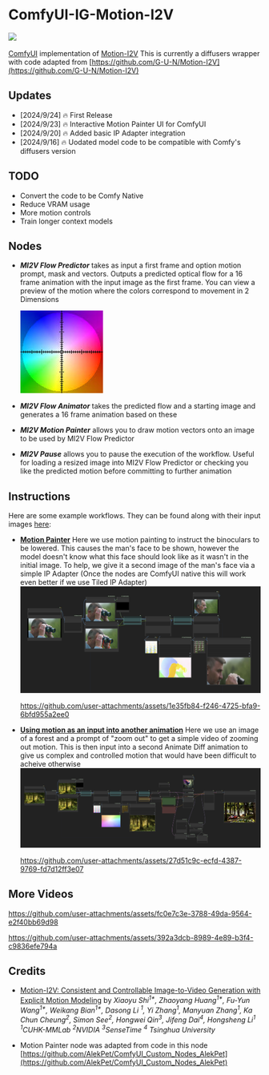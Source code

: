 # ComfyUI-IG-Motion-I2V
<a href='https://xiaoyushi97.github.io/Motion-I2V/'><img src='https://img.shields.io/badge/Project-Page-green'></a> 

[ComfyUI](https://github.com/comfyanonymous/ComfyUI) implementation of [Motion-I2V](https://xiaoyushi97.github.io/Motion-I2V/)
This is currently a diffusers wrapper with code adapted from [https://github.com/G-U-N/Motion-I2V](https://github.com/G-U-N/Motion-I2V)
## Updates
- [2024/9/24] 🔥 First Release
- [2024/9/23] 🔥 Interactive Motion Painter UI for ComfyUI
- [2024/9/20] 🔥 Added basic IP Adapter integration
- [2024/9/16] 🔥 Uodated model code to be compatible with Comfy's diffusers version

## TODO
- Convert the code to be Comfy Native
- Reduce VRAM usage
- More motion controls
- Train longer context models

## Nodes
- ***MI2V Flow Predictor*** takes as input a first frame and option motion prompt, mask and vectors. Outputs a predicted optical flow for a 16 frame animation with the input image as the first frame. You can view a preview of the motion where the colors correspond to movement in 2 Dimensions

  ![colors](assets/colors.jpg)
- ***MI2V Flow Animator*** takes the predicted flow and a starting image and generates a 16 frame animation based on these
- ***MI2V Motion Painter*** allows you to draw motion vectors onto an image to be used by MI2V Flow Predictor
- ***MI2V Pause*** allows you to pause the execution of the workflow. Useful for loading a resized image into MI2V Flow Predictor or checking you like the predicted motion before committing to further animation

## Instructions
Here are some example workflows. They can be found along with their input images [here](examples):
- **[Motion Painter](examples/MI2V-Painter.json)** Here we use motion painting to instruct the binoculars to be lowered. This causes the man's face to be shown, however the model doesn't know what this face should look like as it wasn't in the initial image. To help, we give it a second image of the man's face via a simple IP Adapter (Once the nodes are ComfyUI native this will work even better if we use Tiled IP Adapter)
![arch](assets/screenshot1.png)

  https://github.com/user-attachments/assets/1e35fb84-f246-4725-bfa9-6bfd955a2ee0


- **[Using motion as an input into another animation](examples/MI2V-to-ADLCM.json)** Here we use an image of a forest and a prompt of "zoom out" to get a simple video of zooming out motion. This is then input into a second Animate Diff animation to give us complex and controlled motion that would have been difficult to acheive otherwise 
![arch](assets/screenshot2.png)

  https://github.com/user-attachments/assets/27d51c9c-ecfd-4387-9769-fd7d12ff3e07


## More Videos
https://github.com/user-attachments/assets/fc0e7c3e-3788-49da-9564-e2f40bb69d98


https://github.com/user-attachments/assets/392a3dcb-8989-4e89-b3f4-c9836efe794a


## Credits
- [Motion-I2V: Consistent and Controllable Image-to-Video Generation with Explicit Motion Modeling](https://arxiv.org/abs/2401.15977)
by *Xiaoyu Shi<sup>1\*</sup>, Zhaoyang Huang<sup>1\*</sup>, Fu-Yun Wang<sup>1\*</sup>, Weikang Bian<sup>1\*</sup>, Dasong Li <sup>1</sup>, Yi Zhang<sup>1</sup>, Manyuan Zhang<sup>1</sup>, Ka Chun Cheung<sup>2</sup>, Simon See<sup>2</sup>, Hongwei Qin<sup>3</sup>, Jifeng Dai<sup>4</sup>, Hongsheng Li<sup>1</sup>* *<sup>1</sup>CUHK-MMLab   <sup>2</sup>NVIDIA   <sup>3</sup>SenseTime  <sup>4</sup>  Tsinghua University*
</div>

- Motion Painter node was adapted from code in this node [https://github.com/AlekPet/ComfyUI_Custom_Nodes_AlekPet](https://github.com/AlekPet/ComfyUI_Custom_Nodes_AlekPet)
